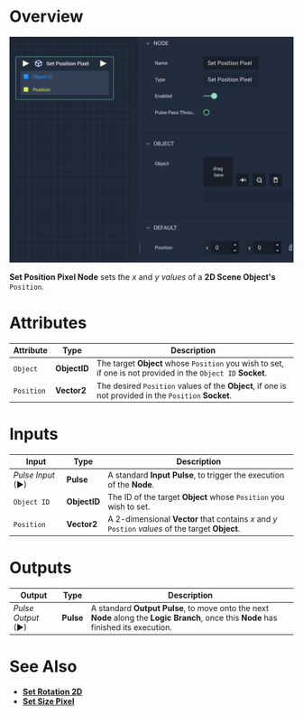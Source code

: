 # Overview

![The Set Position Pixel Node.](../../../.gitbook/assets/setpositionpixel.png)

**Set Position Pixel Node** sets the *x* and *y values* of a **2D Scene Object's** `Position`. 

# Attributes

|Attribute|Type|Description|
|---|---|---|
| `Object` | **ObjectID** | The target **Object** whose `Position` you wish to set, if one is not provided in the `Object ID` **Socket**. |
| `Position` | **Vector2** | The desired `Position` values of the **Object**, if one is not provided in the `Position` **Socket**. |

# Inputs

|Input|Type|Description|
|---|---|---|
|*Pulse Input* (►)|**Pulse**|A standard **Input Pulse**, to trigger the execution of the **Node**.|
| `Object ID` | **ObjectID** | The ID of the target **Object** whose `Position` you wish to set. |
| `Position` | **Vector2** | A 2-dimensional **Vector** that contains *x* and *y* `Postion` *values* of the target **Object**. |

# Outputs

|Output|Type|Description|
|---|---|---|
|*Pulse Output* (►)|**Pulse**|A standard **Output Pulse**, to move onto the next **Node** along the **Logic Branch**, once this **Node** has finished its execution.|

# See Also

* [**Set Rotation 2D**](set-rotation-pixel.md)
* [**Set Size Pixel**](set-size-pixel.md)

